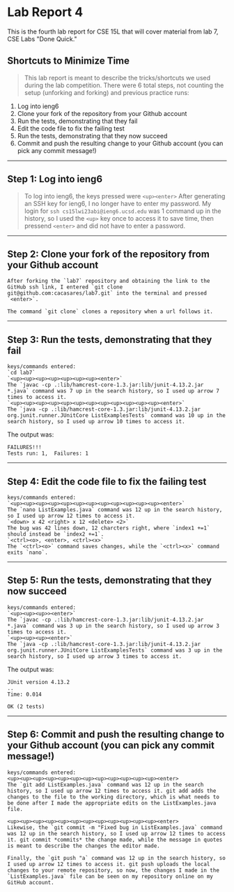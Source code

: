 # Lab Report 4
This is the fourth lab report for CSE 15L that will cover material from lab 7, CSE Labs "Done Quick."

## Shortcuts to Minimize Time
> This lab report is meant to describe the tricks/shortcuts we used during the lab competition. There were 6 total steps, not counting the setup (unforking and forking) and previous practice runs: 
1. Log into ieng6
2. Clone your fork of the repository from your Github account
3. Run the tests, demonstrating that they fail
4. Edit the code file to fix the failing test
5. Run the tests, demonstrating that they now succeed
6. Commit and push the resulting change to your Github account (you can pick any commit message!)
---

## Step 1: Log into ieng6

> To log into ieng6, the keys pressed were `<up><enter>`
After generating an SSH key for ieng6, I no longer have to enter my password.
My login for `ssh cs15lwi23abi@ieng6.ucsd.edu` was 1 command up in the history, so I used the `<up>` key once to access it to save time, then pressend `<enter>` and did not have to enter a password.

---

## Step 2: Clone your fork of the repository from your Github account
```
After forking the `lab7` repository and obtaining the link to the GitHub ssh link, I entered `git clone git@github.com:cacasares/lab7.git` into the terminal and pressed `<enter>`.

The command `git clone` clones a repository when a url follows it.
```
---

## Step 3: Run the tests, demonstrating that they fail
```
keys/commands entered: 
`cd lab7`
`<up><up><up><up><up><up><up><enter>`
The `javac -cp .:lib/hamcrest-core-1.3.jar:lib/junit-4.13.2.jar *.java` command was 7 up in the search history, so I used up arrow 7 times to access it.
`<up><up><up><up><up><up><up><up><up><up><up><up><enter>`
The `java -cp .:lib/hamcrest-core-1.3.jar:lib/junit-4.13.2.jar org.junit.runner.JUnitCore ListExamplesTests` command was 10 up in the search history, so I used up arrow 10 times to access it.
```
The output was: 
```
FAILURES!!!
Tests run: 1,  Failures: 1
```

---

## Step 4: Edit the code file to fix the failing test
```
keys/commands entered: 
`<up><up><up><up><up><up><up><up><up><up><up><up><enter>`
The `nano ListExamples.java` command was 12 up in the search history, so I used up arrow 12 times to access it.
`<down> x 42 <right> x 12 <delete> <2>`
The bug was 42 lines down, 12 charcters right, where `index1 +=1` should instead be `index2 +=1`.
`<ctrl><o>, <enter>, <ctrl><x>`
The `<ctrl><o>` command saves changes, while the `<ctrl><x>` command exits `nano`.
```
---

## Step 5: Run the tests, demonstrating that they now succeed
```
keys/commands entered: 
`<up><up><up>><enter>`
The `javac -cp .:lib/hamcrest-core-1.3.jar:lib/junit-4.13.2.jar *.java` command was 3 up in the search history, so I used up arrow 3 times to access it.
`<up><up><up><enter>`
The `java -cp .:lib/hamcrest-core-1.3.jar:lib/junit-4.13.2.jar org.junit.runner.JUnitCore ListExamplesTests` command was 3 up in the search history, so I used up arrow 3 times to access it.
```
The output was: 
```
JUnit version 4.13.2
..
Time: 0.014

OK (2 tests)
```

---

## Step 6: Commit and push the resulting change to your Github account (you can pick any commit message!)

```
keys/commands entered: 
<up><up><up><up><up><up><up><up><up><up><up><up><enter>
The `git add ListExamples.java` command was 12 up in the search history, so I used up arrow 12 times to access it. git add adds the changes to the file to the working directory, which is what needs to be done after I made the appropriate edits on the ListExamples.java file.

<up><up><up><up><up><up><up><up><up><up><up><up><enter>
Likewise, the `git commit -m "Fixed bug in ListExamples.java` command was 12 up in the search history, so I used up arrow 12 times to access it. git commit *commits* the change made, while the message in quotes is meant to describe the changes the editor made.

Finally, the `git push "a` command was 12 up in the search history, so I used up arrow 12 times to access it. git push uploads the local changes to your remote repository, so now, the changes I made in the `ListExamples.java` file can be seen on my repository online on my GitHub account. 

